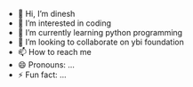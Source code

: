 - 👋 Hi, I’m dinesh
- 👀 I’m interested in coding
- 🌱 I’m currently learning python programming
- 💞️ I’m looking to collaborate on ybi foundation
- 📫 How to reach me 
- 😄 Pronouns: ...
- ⚡ Fun fact: ...

<!---
dineshh5/dineshh5 is a ✨ special ✨ repository because its `README.md` (this file) appears on your GitHub profile.
You can click the Preview link to take a look at your changes.
--->
